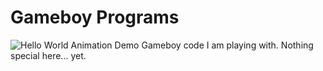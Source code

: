 # Gameboy Programs
![Hello World Animation Demo](https://i.imgur.com/MAm1Rqz.gif)
Gameboy code I am playing with. Nothing special here... yet.
